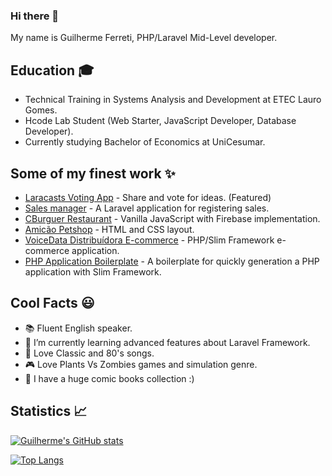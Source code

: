 ### Hi there 👋

My name is Guilherme Ferreti, PHP/Laravel Mid-Level developer.

## Education 🎓

* Technical Training in Systems Analysis and Development at ETEC Lauro Gomes.
* Hcode Lab Student (Web Starter, JavaScript Developer, Database Developer).
* Currently studying Bachelor of Economics at UniCesumar.

## Some of my finest work ✨

* [Laracasts Voting App](https://laracasts-voting.herokuapp.com/) - Share and vote for ideas. (Featured)
* [Sales manager](https://github.com/Guilherme-Ferreti/sales-manager) - A Laravel application for registering sales.
* [CBurguer Restaurant](https://cburguer-1958c.firebaseapp.com/login.html) - Vanilla JavaScript with Firebase implementation.
* [Amicão Petshop](https://petshopamicao.github.io/index.html) - HTML and CSS layout.
* [VoiceData Distribuídora E-commerce](https://loja.voicedata.com.br/) - PHP/Slim Framework e-commerce application.
* [PHP Application Boilerplate](https://github.com/Guilherme-Ferreti/php-slim-boilerplate) - A boilerplate for quickly generation a PHP application with Slim Framework.

## Cool Facts 😃

- 📚 Fluent English speaker.
- 🌱 I’m currently learning advanced features about Laravel Framework.
- 🎵 Love Classic and 80's songs.
- 🎮 Love Plants Vs Zombies games and simulation genre. 
- 🧩 I have a huge comic books collection :)

## Statistics 📈

[![Guilherme's GitHub stats](https://github-readme-stats.vercel.app/api?username=Guilherme-Ferreti&show_icons=true&theme=graywhite&hide=issues)](https://github.com/Guilherme-Ferreti)

[![Top Langs](https://github-readme-stats.vercel.app/api/top-langs/?username=Guilherme-Ferreti&layout=compact&langs_count=10)](https://github.com/Guilherme-Ferreti)
